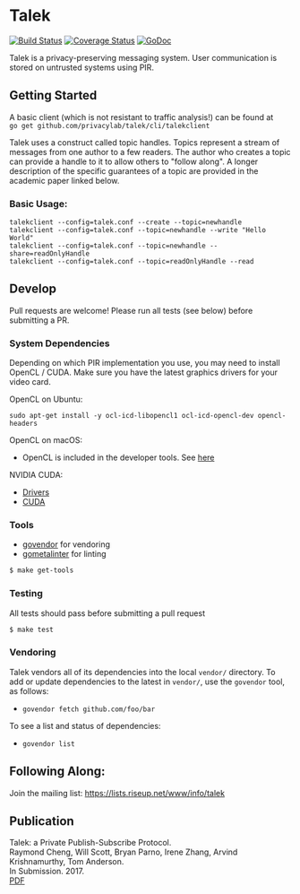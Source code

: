 # Talek
[![Build Status](https://travis-ci.org/privacylab/talek.svg?branch=master)](https://travis-ci.org/privacylab/talek)
[![Coverage Status](https://coveralls.io/repos/github/privacylab/talek/badge.svg?branch=master)](https://coveralls.io/github/privacylab/talek?branch=master)
[![GoDoc](https://godoc.org/github.com/privacylab/talek?status.svg)](https://godoc.org/github.com/privacylab/talek)

Talek is a privacy-preserving messaging system. User communication is stored on untrusted systems using PIR.

## Getting Started
A basic client (which is not resistant to traffic analysis!) can be found at   
```go get github.com/privacylab/talek/cli/talekclient```

Talek uses a construct called topic handles. Topics represent a stream of
messages from one author to a few readers. The author who creates a topic can
provide a handle to it to allow others to "follow along". A longer description
of the specific guarantees of a topic are provided in the academic paper linked
below.

### Basic Usage:

    talekclient --config=talek.conf --create --topic=newhandle
    talekclient --config=talek.conf --topic=newhandle --write "Hello World"
    talekclient --config=talek.conf --topic=newhandle --share=readOnlyHandle
    talekclient --config=talek.conf --topic=readOnlyHandle --read


## Develop
Pull requests are welcome! Please run all tests (see below) before submitting a PR.

### System Dependencies
Depending on which PIR implementation you use, you may need to install OpenCL / CUDA.
Make sure you have the latest graphics drivers for your video card.

OpenCL on Ubuntu:

    sudo apt-get install -y ocl-icd-libopencl1 ocl-icd-opencl-dev opencl-headers

OpenCL on macOS:
- OpenCL is included in the developer tools. See [here](https://developer.apple.com/opencl/)

NVIDIA CUDA:
- [Drivers](http://www.nvidia.com/Download/index.aspx?lang=en-us)
- [CUDA](https://developer.nvidia.com/cuda-downloads)

### Tools
- [govendor](https://github.com/kardianos/govendor) for vendoring
- [gometalinter](https://github.com/alecthomas/gometalinter) for linting

```bash
$ make get-tools
```

### Testing
All tests should pass before submitting a pull request

```bash
$ make test
```

### Vendoring
Talek vendors all of its dependencies into the local `vendor/` directory.
To add or update dependencies to the latest in `vendor/`, use the `govendor` tool, as follows:
- `govendor fetch github.com/foo/bar`

To see a list and status of dependencies:
- `govendor list`


## Following Along:
Join the mailing list: https://lists.riseup.net/www/info/talek


## Publication
Talek: a Private Publish-Subscribe Protocol.   
Raymond Cheng, Will Scott, Bryan Parno, Irene Zhang, Arvind Krishnamurthy, Tom Anderson.   
In Submission. 2017.   
[PDF](https://raymondcheng.net/download/papers/talek-tr.pdf)
